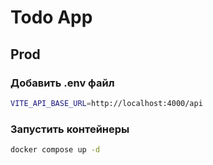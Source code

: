 # Todo App

## Prod

### Добавить .env файл

```bash
VITE_API_BASE_URL=http://localhost:4000/api
```

### Запустить контейнеры

```bash
docker compose up -d
```